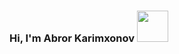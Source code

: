 ### Hi, I'm Abror Karimxonov <img src='https://media1.giphy.com/media/gM5qFksULw54NMWyry/giphy.gif?cid=ecf05e4728tdsc9rnqwfs2jka0gq7n58ix9kg1gl6xg4682e&rid=giphy.gif&ct=s' width='50px'/>
